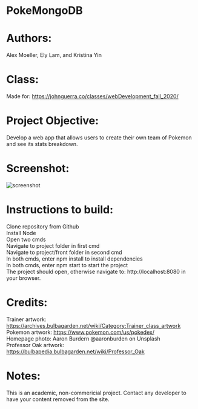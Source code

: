 # PokeMongoDB
# Authors: 
Alex Moeller, Ely Lam, and Kristina Yin
# Class:
Made for: https://johnguerra.co/classes/webDevelopment_fall_2020/
# Project Objective: 
Develop a web app that allows users to create their own team of Pokemon and see its stats breakdown.
# Screenshot:
![screenshot](/front/public/images/pokeScreenshot.png)
# Instructions to build:
  Clone repository from Github\
  Install Node\
  Open two cmds\
  Navigate to project folder in first cmd\
  Navigate to project/front folder in second cmd\
  In both cmds, enter npm install to install dependencies\
  In both cmds, enter npm start to start the project\
  The project should open, otherwise navigate to: http://localhost:8080 in your browser.
# Credits: 
  Trainer artwork: https://archives.bulbagarden.net/wiki/Category:Trainer_class_artwork \
  Pokemon artwork: https://www.pokemon.com/us/pokedex/ \
  Homepage photo: Aaron Burdern @aaronburden on Unsplash \
  Professor Oak artwork: https://bulbapedia.bulbagarden.net/wiki/Professor_Oak 
# Notes:
  This is an academic, non-commericial project. Contact any developer to have your content removed from the site.
